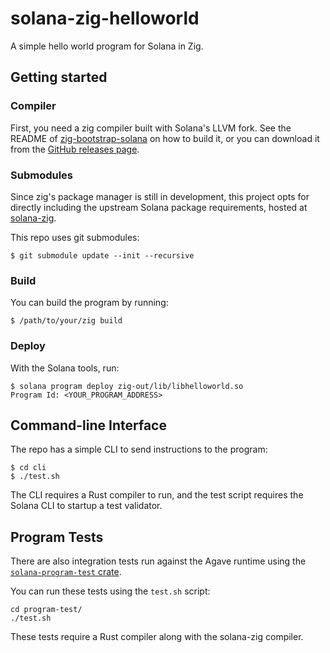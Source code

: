 # solana-zig-helloworld

A simple hello world program for Solana in Zig.

## Getting started

### Compiler

First, you need a zig compiler built with Solana's LLVM fork. See the README of
[zig-bootstrap-solana](https://github.com/joncinque/zig-bootstrap-solana)
on how to build it, or you can download it from the
[GitHub releases page](https://github.com/joncinque/zig-bootstrap-solana/releases).

### Submodules

Since zig's package manager is still in development, this project opts for
directly including the upstream Solana package requirements, hosted at
[solana-zig](https://github.com/joncinque/solana-zig).

This repo uses git submodules:

```console
$ git submodule update --init --recursive
```

### Build

You can build the program by running:

```console
$ /path/to/your/zig build
```

### Deploy

With the Solana tools, run:

```console
$ solana program deploy zig-out/lib/libhelloworld.so
Program Id: <YOUR_PROGRAM_ADDRESS>
```

## Command-line Interface

The repo has a simple CLI to send instructions to the program:

```console
$ cd cli
$ ./test.sh
```

The CLI requires a Rust compiler to run, and the test script requires the Solana
CLI to startup a test validator.

## Program Tests

There are also integration tests run against the Agave runtime using the
[`solana-program-test` crate](https://crates.io/solana-program-test).

You can run these tests using the `test.sh` script:

```console
cd program-test/
./test.sh
```

These tests require a Rust compiler along with the solana-zig compiler.
